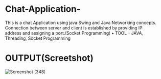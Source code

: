 # Chat-Application-
This is a chat Application using java Swing and Java Networking concepts.
Connection between server and client is established by providing IP address
and assigning a port.(Socket Programming)
• TOOL - JAVA, Threading, Socket Programming

# OUTPUT(Screetshot)
![Screenshot (348)](https://user-images.githubusercontent.com/104823019/186407877-44e19087-2eb3-4f4d-8670-8645bf02bb63.png)
